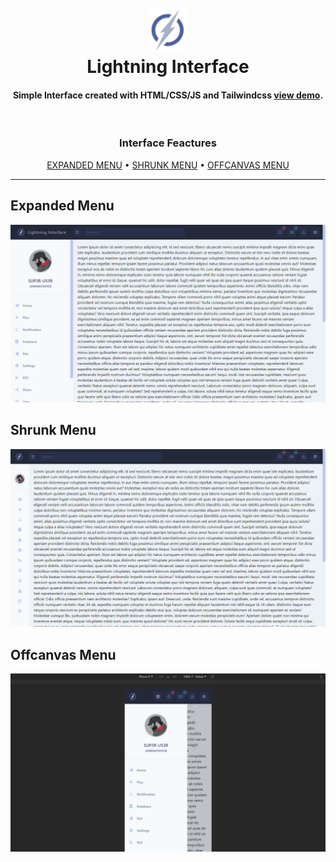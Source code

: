 <h1 align="center">
  <br>
  <a><img src="https://raw.githubusercontent.com/Sup3r-Us3r/interfaces/master/assets/lightning.png" alt="Logo" height="70"></a>
  <br>
  <span>Lightning Interface</span>
  <br>
</h1>

<h4 align="center">Simple Interface created with HTML/CSS/JS and Tailwindcss <a href="https://codepen.io/magno-santos" target="_blank">view demo</a>.</h4>

<br>

<h3 align="center">Interface Feactures</h3>
<p align="center">
  <a href="#expanded-menu">EXPANDED MENU</a> •
  <a href="#shrunk-menu">SHRUNK MENU</a> •
  <a href="#offcanvas-menu">OFFCANVAS MENU</a>
</p>

---

## Expanded Menu
![screen1](https://raw.githubusercontent.com/Sup3r-Us3r/interfaces/master/screenshot/screen1.png)

## Shrunk Menu
![screen2](https://raw.githubusercontent.com/Sup3r-Us3r/interfaces/master/screenshot/screen2.png)

## Offcanvas Menu
![screen3](https://raw.githubusercontent.com/Sup3r-Us3r/interfaces/master/screenshot/screen3.png)
